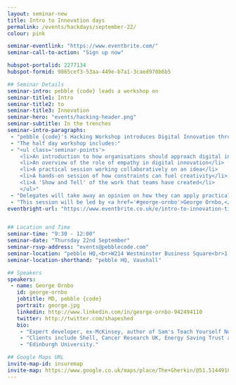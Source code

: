 ```yaml
---
layout: seminar-new
title: Intro to Innovation days
permalink: /events/hackdays/september-22/
colour: pink

seminar-eventlink: "https://www.eventbrite.com/"
seminar-call-to-action: "Sign up now"

hubspot-portalid: 2277134
hubspot-formid: 9865cef3-53aa-449e-b7a1-3caed970b6b5

## Seminar Details
seminar-intro: pebble {code} leads a workshop on
seminar-title1: Intro
seminar-title2: to
seminar-title3: Innovation
seminar-hero: "events/hacking-header.png"
seminar-subtitle: In the trenches
seminar-intro-paragraphs:
 - "pebble {code}'s Hacking Workshop introduces Digital Innovation through practical techniques that we use regularly with clients. Delegates will gain an understanding of the value of digital experimentation and the approach that organisations need to adopt for success."
 - "The half day workshop includes:"
 - "<ul class='seminar-points'>
    <li>An introduction to how organisations should approach digital innovation</li>
    <li>An overview of the role of empathy in digital innovation</li>
    <li>A practical session working collaboratively on an idea</li>
    <li>A hands-on session of how constraints can fuel creativity</li>
    <li>A 'Show and Tell' of the work that teams have created</li>
    </ul>"
 - "Delegates will take away an opinion on how they can apply practical innovation techniques to their organisation and how they can get buy-in from senior leadership. Attendees will also work collaboratively on an idea during the session."
 - "This session will be led by <a href='#george-ornbo'>George Ornbo,</a> Co-founder and Managing Director at pebble {code}."
eventbright-url: "https://www.eventbrite.co.uk/e/intro-to-innovation-tickets-26409708148"


## Location and Time
seminar-time: "9:30 - 12:00"
seminar-date: "Thursday 22nd September"
seminar-rsvp-address: "events@pebblecode.com"
seminar-location: "pebble HQ,<br>W214 Westminster Business Square<br>1-45 Durham Street<br>London,<br>London<br>SE11 5JH"
seminar-location-shorthand: "pebble HQ, Vauxhall"

## Speakers
speakers:
 - name: George Ornbo
   id: george-ornbo
   jobtitle: MD, pebble {code}
   portrait: george.jpg
   linkedin: http://www.linkedin.com/in/george-ornbo-942494110
   twitter: http://twitter.com/shapeshed
   bio:
    - "Expert developer, ex-McKinsey, author of Sam's Teach Yourself Node.js in 24 hours and writes for Guardian on technology matters."
    - "Clients include Shell, Cancer Research UK, Energy Saving Trust and Prince's Trust."
    - "Edinburgh University."

## Google Maps URL
invite-map-id: insuremap
invite-map: https://www.google.co.uk/maps/place/The+Gherkin/@51.5144918,-0.0803065,15z/data=!4m2!3m1!1s0x0:0x5c81b8a1a822fda8?sa=X&ved=0ahUKEwjJzNP_lO3LAhWJ5xoKHcemB-IQ_BIIiwEwEQ
---
```

